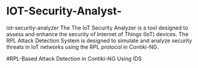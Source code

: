 # IOT-Security-Analyst-
iot-security-analyzer The The IoT Security Analyzer is a tool designed to assess and enhance the security of Internet of Things (IoT) devices. The RPL Attack Detection System is designed to simulate and analyze security threats in IoT networks using the RPL protocol in Contiki-NG. 
 
#RPL-Based Attack Detection in Contiki-NG Using IDS
